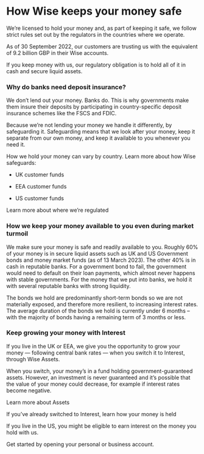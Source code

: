 # How Wise keeps your money safe

We’re licensed to hold your money and, as part of keeping it safe, we follow strict rules set out by the regulators in the countries where we operate. 

As of 30 September 2022, our customers are trusting us with the equivalent of 9.2 billion GBP in their Wise accounts.

If you keep money with us, our regulatory obligation is to hold all of it in cash and secure liquid assets. 

### **Why do banks need deposit insurance?**

We don’t lend out your money. Banks do. This is why governments make them insure their deposits by participating in country-specific deposit insurance schemes like the FSCS and FDIC.

Because we’re not lending your money we handle it differently, by safeguarding it. Safeguarding means that we look after your money, keep it separate from our own money, and keep it available to you whenever you need it. 

How we hold your money can vary by country. Learn more about how Wise safeguards:

  * UK customer funds

  * EEA customer funds 

  * US customer funds




Learn more about where we’re regulated

###  **How we keep your money available to you even during market turmoil**

We make sure your money is safe and readily available to you. Roughly 60% of your money is in secure liquid assets such as UK and US Government bonds and money market funds (as of 13 March 2023). The other 40% is in cash in reputable banks. For a government bond to fail, the government would need to default on their loan payments, which almost never happens with stable governments. For the money that we put into banks, we hold it with several reputable banks with strong liquidity. 

The bonds we hold are predominantly short-term bonds so we are not materially exposed, and therefore more resilient, to increasing interest rates. The average duration of the bonds we hold is currently under 6 months – with the majority of bonds having a remaining term of 3 months or less.

###  **Keep growing your money with Interest**

If you live in the UK or EEA, we give you the opportunity to grow your money — following central bank rates — when you switch it to Interest, through Wise Assets. 

When you switch, your money’s in a fund holding government-guaranteed assets. However, an investment is never guaranteed and it’s possible that the value of your money could decrease, for example if interest rates become negative.

Learn more about Assets

If you’ve already switched to Interest, learn how your money is held

If you live in the US, you might be eligible to earn interest on the money you hold with us.

Get started by opening your personal or business account.